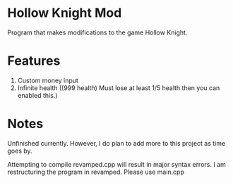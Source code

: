 # Hollow Knight Mod 
Program that makes modifications to the game Hollow Knight. 

# Features 
1. Custom money input
2. Infinite health ((999 health) Must lose at least 1/5 health then you can enabled this.)

# Notes 
Unfinished currently. However, I do plan to add more to this project as time goes by.  

Attempting to compile revamped.cpp will result in major syntax errors. I am restructuring the program in revamped. Please
use main.cpp
